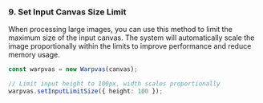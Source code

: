 ### 9. Set Input Canvas Size Limit

When processing large images, you can use this method to limit the
maximum size of the input canvas. The system will automatically
scale the image proportionally within the limits to improve
performance and reduce memory usage.

```typescript
const warpvas = new Warpvas(canvas);

// Limit input height to 100px, width scales proportionally
warpvas.setInputLimitSize({ height: 100 });
```